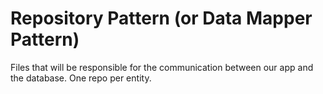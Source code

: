 # Repository Pattern (or Data Mapper Pattern)
Files that will be responsible for the communication between our app and the database.
One repo per entity.